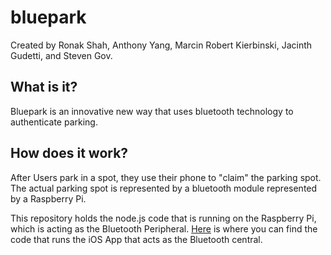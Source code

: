 # bluepark

Created by Ronak Shah, Anthony Yang, Marcin Robert Kierbinski, Jacinth Gudetti, and Steven Gov.

## What is it?

Bluepark is an innovative new way that uses bluetooth technology to authenticate parking.

## How does it work?

After Users park in a spot, they use their phone to "claim" the parking spot. The actual parking spot is represented by a bluetooth module represented by a Raspberry Pi.

This repository holds the node.js code that is running on the Raspberry Pi, which is acting as the Bluetooth Peripheral. [Here]() is where you can find the code that runs the iOS App that acts as the Bluetooth central.
